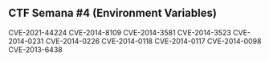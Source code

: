 ## CTF Semana #4 (Environment Variables)


CVE-2021-44224
CVE-2014-8109
CVE-2014-3581
CVE-2014-3523
CVE-2014-0231
CVE-2014-0226
CVE-2014-0118
CVE-2014-0117
CVE-2014-0098
CVE-2013-6438